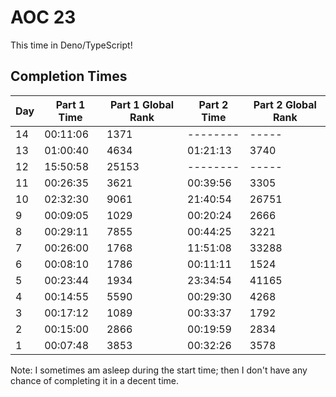 # AOC 23

This time in Deno/TypeScript!

## Completion Times
| Day | Part 1 Time | Part 1 Global Rank | Part 2 Time | Part 2 Global Rank |
|-----|-------------|--------------------|-------------|--------------------|
| 14  | 00:11:06    | 1371               | --------    | -----               |
| 13  | 01:00:40    | 4634               | 01:21:13    | 3740               |
| 12  | 15:50:58    | 25153              | --------    | -----              |
| 11  | 00:26:35    | 3621               | 00:39:56    | 3305               |
| 10  | 02:32:30    | 9061               | 21:40:54    | 26751              |
| 9   | 00:09:05    | 1029               | 00:20:24    | 2666               |
| 8   | 00:29:11    | 7855               | 00:44:25    | 3221               |
| 7   | 00:26:00    | 1768               | 11:51:08    | 33288              |
| 6   | 00:08:10    | 1786               | 00:11:11    | 1524               |
| 5   | 00:23:44    | 1934               | 23:34:54    | 41165              |
| 4   | 00:14:55    | 5590               | 00:29:30    | 4268               |
| 3   | 00:17:12    | 1089               | 00:33:37    | 1792               |
| 2   | 00:15:00    | 2866               | 00:19:59    | 2834               |
| 1   | 00:07:48    | 3853               | 00:32:26    | 3578               |

Note: I sometimes am asleep during the start time; then I don't have any chance of completing it in a decent time.